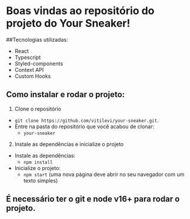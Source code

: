 # Boas vindas ao repositório do projeto do Your Sneaker!

##Tecnologias utilizadas:
- React
- Typescript
- Styled-components
- Context API
- Custom Hooks

## Como instalar e rodar o projeto:

1. Clone o repositório
  * `git clone https://github.com/vitilevi/your-sneaker.git`.
  * Entre na pasta do repositório que você acabou de clonar:
    * `your-sneaker`

2. Instale as dependências e inicialize o projeto
  * Instale as dependências:
    * `npm install`
  * Inicialize o projeto:
    * `npm start` (uma nova página deve abrir no seu navegador com um texto simples)
  
## É necessário ter o git e node v16+ para rodar o projeto.
